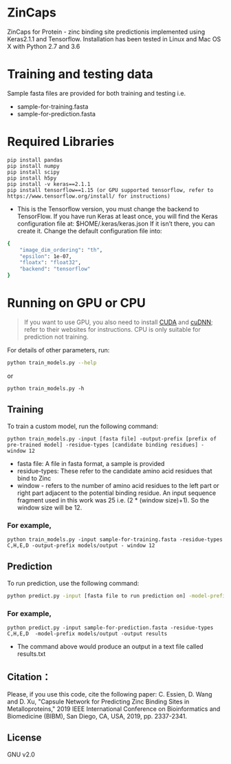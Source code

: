 # ZinCaps

ZinCaps for Protein - zinc binding site predictionis implemented using Keras2.1.1 and Tensorflow. Installation has been tested in Linux and Mac OS X with Python 2.7 and 3.6 
# Training and testing data

Sample fasta files are provided for both training and testing i.e.
- sample-for-training.fasta
- sample-for-prediction.fasta

# Required Libraries
```
pip install pandas
pip install numpy
pip install scipy
pip install h5py
pip install -v keras==2.1.1
pip install tensorflow==1.15 (or GPU supported tensorflow, refer to https://www.tensorflow.org/install/ for instructions)
```
 - This is the Tensorflow version, you must change the backend to TensorFlow.
If you have run Keras at least once, you will find the Keras configuration file at:
$HOME/.keras/keras.json
If it isn’t there, you can create it. 
Change the default configuration file into:
```sh
{	
    "image_dim_ordering": "th",
    "epsilon": 1e-07,
    "floatx": "float32",
    "backend": "tensorflow"
}
```
# Running on GPU or CPU

>If you want to use GPU, you also need to install [CUDA]( https://developer.nvidia.com/cuda-toolkit) and [cuDNN](https://developer.nvidia.com/cudnn); refer to their websites for instructions. 
CPU is only suitable for prediction not training. 

For details of other parameters, run:
```sh
python train_models.py --help
```
or
```
python train_models.py -h
```

## Training
To train a custom model, run the following command:

``` python train_models.py -input [fasta file] -output-prefix [prefix of pre-trained model] -residue-types [candidate binding residues] - window 12 ```

* fasta file: A file in fasta format, a sample is provided
* residue-types: These refer to the candidate amino acid residues that bind to Zinc  
* window - refers to the number of amino acid residues to the left part or right part adjacent to the potential binding residue. An input sequence fragment used in this work was 25 i.e. (2 * (window size)+1). So the window size will be 12. 


### For example, 
``` python train_models.py -input sample-for-training.fasta -residue-types C,H,E,D -output-prefix models/output - window 12  ```

## Prediction
To run prediction, use the following command:
```sh
python predict.py -input [fasta file to run prediction on] -model-prefix [prefix of the path to the pre-trained model] -output [custom specified prefix for the prediction results] 
```

### For example,
``` python predict.py -input sample-for-prediction.fasta -residue-types C,H,E,D  -model-prefix models/output -output results ```

* The command above  would produce an output in a text file called results.txt
## Citation：
Please, if you use this code, cite the following paper:
C. Essien, D. Wang and D. Xu, "Capsule Network for Predicting Zinc Binding Sites in Metalloproteins," 2019 IEEE
International Conference on Bioinformatics and Biomedicine (BIBM), San Diego, CA, USA, 2019, pp. 2337-2341.

License
----
GNU v2.0
